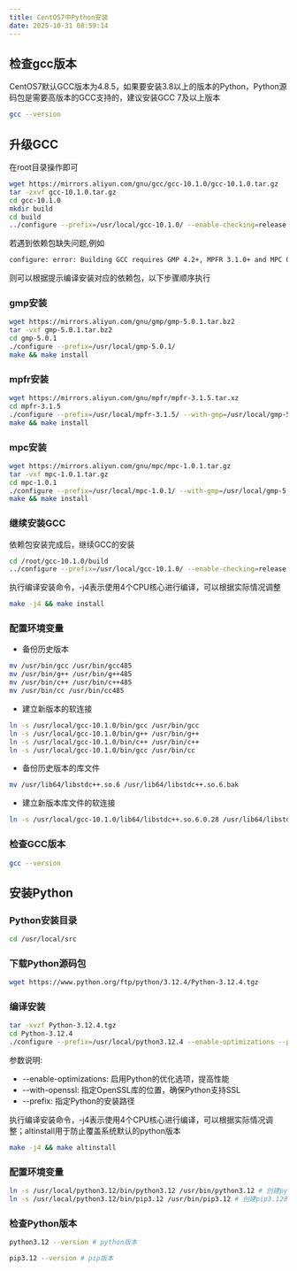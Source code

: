 ```yaml
---
title: CentOS7中Python安装
date: 2025-10-31 08:59:14
---
```

## 检查gcc版本
CentOS7默认GCC版本为4.8.5，如果要安装3.8以上的版本的Python，Python源码包是需要高版本的GCC支持的，建议安装GCC 7及以上版本

```bash
gcc --version
```

## 升级GCC
在root目录操作即可
```bash
wget https://mirrors.aliyun.com/gnu/gcc/gcc-10.1.0/gcc-10.1.0.tar.gz
tar -zxvf gcc-10.1.0.tar.gz
cd gcc-10.1.0
mkdir build
cd build
../configure --prefix=/usr/local/gcc-10.1.0/ --enable-checking=release --enable-languages=c,c++ --disable-multilib
```
若遇到依赖包缺失问题,例如
```bash
configure: error: Building GCC requires GMP 4.2+, MPFR 3.1.0+ and MPC 0.8.0+.
```
则可以根据提示编译安装对应的依赖包，以下步骤顺序执行
### gmp安装
```bash
wget https://mirrors.aliyun.com/gnu/gmp/gmp-5.0.1.tar.bz2
tar -vxf gmp-5.0.1.tar.bz2
cd gmp-5.0.1
./configure --prefix=/usr/local/gmp-5.0.1/
make && make install
```
### mpfr安装
```bash
wget https://mirrors.aliyun.com/gnu/mpfr/mpfr-3.1.5.tar.xz
cd mpfr-3.1.5
./configure --prefix=/usr/local/mpfr-3.1.5/ --with-gmp=/usr/local/gmp-5.0.1/
make && make install
```
### mpc安装
```bash
wget https://mirrors.aliyun.com/gnu/mpc/mpc-1.0.1.tar.gz
tar -vxf mpc-1.0.1.tar.gz
cd mpc-1.0.1
./configure --prefix=/usr/local/mpc-1.0.1/ --with-gmp=/usr/local/gmp-5.0.1/ --with-mpfr=/usr/local/mpfr-3.1.5/
make && make install
```
### 继续安装GCC
依赖包安装完成后，继续GCC的安装
```bash
cd /root/gcc-10.1.0/build
../configure --prefix=/usr/local/gcc-10.1.0/ --enable-checking=release --enable-languages=c,c++ --disable-multilib --with-gmp=/usr/local/gmp-5.0.1 --with-mpfr=/usr/local/mpfr-3.1.5 --with-mpc=/usr/local/mpc-1.0.1
```
执行编译安装命令，-j4表示使用4个CPU核心进行编译，可以根据实际情况调整
```bash
make -j4 && make install
```
### 配置环境变量
- 备份历史版本
```bash
mv /usr/bin/gcc /usr/bin/gcc485
mv /usr/bin/g++ /usr/bin/g++485
mv /usr/bin/c++ /usr/bin/c++485
mv /usr/bin/cc /usr/bin/cc485
```
- 建立新版本的软连接
```bash
ln -s /usr/local/gcc-10.1.0/bin/gcc /usr/bin/gcc
ln -s /usr/local/gcc-10.1.0/bin/g++ /usr/bin/g++
ln -s /usr/local/gcc-10.1.0/bin/c++ /usr/bin/c++
ln -s /usr/local/gcc-10.1.0/bin/gcc /usr/bin/cc
```

- 备份历史版本的库文件
```bash
mv /usr/lib64/libstdc++.so.6 /usr/lib64/libstdc++.so.6.bak
```
- 建立新版本库文件的软连接
```bash
ln -s /usr/local/gcc-10.1.0/lib64/libstdc++.so.6.0.28 /usr/lib64/libstdc++.so.6
```
### 检查GCC版本
```bash
gcc --version
```

## 安装Python
### Python安装目录
```bash
cd /usr/local/src
```
### 下载Python源码包
```bash
wget https://www.python.org/ftp/python/3.12.4/Python-3.12.4.tgz
```
### 编译安装
```bash
tar -xvzf Python-3.12.4.tgz
cd Python-3.12.4
./configure --prefix=/usr/local/python3.12.4 --enable-optimizations --prefix=/usr/local/python3.12.4 --with-openssl=/usr/include/openssl
```
参数说明:
  - --enable-optimizations: 启用Python的优化选项，提高性能
  - --with-openssl: 指定OpenSSL库的位置，确保Python支持SSL
  - --prefix: 指定Python的安装路径


执行编译安装命令，-j4表示使用4个CPU核心进行编译，可以根据实际情况调整；altinstall用于防止覆盖系统默认的python版本
```bash
make -j4 && make altinstall
```

### 配置环境变量
```bash
ln -s /usr/local/python3.12/bin/python3.12 /usr/bin/python3.12 # 创建python3.12的软连接
ln -s /usr/local/python3.12/bin/pip3.12 /usr/bin/pip3.12 # 创建pip3.12的软连接
```

### 检查Python版本
```bash
python3.12 --version # python版本
```
```bash
pip3.12 --version # pip版本
```